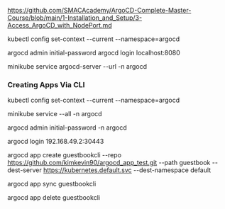 https://github.com/SMACAcademy/ArgoCD-Complete-Master-Course/blob/main/1-Installation_and_Setup/3-Access_ArgoCD_with_NodePort.md

kubectl config set-context --current --namespace=argocd

argocd admin initial-password
argocd login localhost:8080

minikube service argocd-server --url -n argocd


### Creating Apps Via CLI
kubectl config set-context --current --namespace=argocd

minikube service --all -n argocd

argocd admin initial-password -n argocd

argocd login 192.168.49.2:30443

argocd app create guestbookcli --repo https://github.com/kimkevin90/argocd_app_test.git --path guestbook --dest-server https://kubernetes.default.svc --dest-namespace default

argocd app sync guestbookcli

argocd app delete guestbookcli